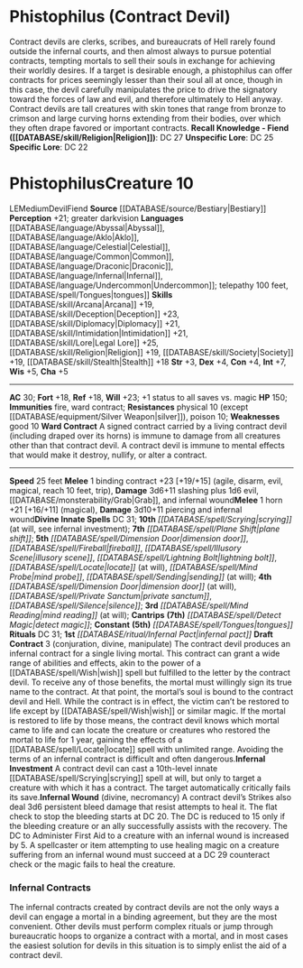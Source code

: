 ﻿---
ac: '30'
alignment: LE
all_resistance: null
burrow_speed: null
charisma: '+5'
climb_speed: null
constitution: '+4'
creature_ability:
- Draft Contract
- Infernal Investment
- Infernal Wound
- Ward Contract
creature_family: '[[DATABASE/monsterfamily/Devil|Devil]]'
dexterity: '+4'
element: null
fly_speed: null
fortitude: '+18'
hardness: null
hp: '150'
id: '112'
immunity:
- '[[DATABASE/trait/Fire|fire]]'
- ward contract
intelligence: '+7'
land_speed: '25'
language:
- '[[DATABASE/language/Abyssal|Abyssal]]'
- '[[DATABASE/language/Aklo|Aklo]]'
- '[[DATABASE/language/Celestial|Celestial]]'
- '[[DATABASE/language/Common|Common]]'
- '[[DATABASE/language/Draconic|Draconic]]'
- '[[DATABASE/language/Infernal|Infernal]]'
- '[[DATABASE/language/Undercommon|Undercommon]] ; telepathy 100 feet'
- '[[DATABASE/spell/Tongues|tongues]]'
level: '10'
max_speed: '25'
name: Phistophilus
perception: '+21'
rarity: Common
reflex: '+18'
resistance:
- physical 10 (except [[DATABASE/equipment/Silver Weapon|silver]] )
- '[[DATABASE/trait/Poison|poison]] 10'
rus_type_level: null
school: null
sense:
- greater darkvision
size: Medium
skill:
- '[[DATABASE/skill/Arcana|Arcana]] +19'
- '[[DATABASE/skill/Deception|Deception]] +23'
- '[[DATABASE/skill/Diplomacy|Diplomacy]] +21'
- '[[DATABASE/skill/Intimidation|Intimidation]] +21'
- '[[DATABASE/skill/Lore|Legal Lore]] +25'
- '[[DATABASE/skill/Religion|Religion]] +19'
- '[[DATABASE/skill/Society|Society]] +19'
- '[[DATABASE/skill/Stealth|Stealth]] +18'
source: '[[DATABASE/source/Bestiary|Bestiary]]'
speed:
- 25 feet
spell:
- '[[DATABASE/spell/Detect Magic|Detect Magic]]'
- '[[DATABASE/spell/Dimension Door|Dimension Door]]'
- '[[DATABASE/spell/Fireball|Fireball]]'
- '[[DATABASE/spell/Illusory Scene|Illusory Scene]]'
- '[[DATABASE/spell/Lightning Bolt|Lightning Bolt]]'
- '[[DATABASE/spell/Locate|Locate]]'
- '[[DATABASE/spell/Mind Probe|Mind Probe]]'
- '[[DATABASE/spell/Mind Reading|MindReading]]'
- '[[DATABASE/spell/Plane Shift|Plane Shift]]'
- '[[DATABASE/spell/Private Sanctum|Private Sanctum]]'
- '[[DATABASE/spell/Scrying|Scrying]]'
- '[[DATABASE/spell/Sending|Sending]]'
- '[[DATABASE/spell/Silence|Silence]]'
- '[[DATABASE/spell/Tongues|Tongues]]'
strength: '+3'
strength_req: '3'
strongest_save:
- Will
swim_speed: null
trait:
- '[[DATABASE/trait/Devil|Devil]]'
- '[[DATABASE/trait/Fiend|Fiend]]'
type: Creature
vision: Greater darkvision
weakest_save:
- Fortitude
- Reflex
weakness:
- good 10
will: '+23'
wisdom: '+5'

---
# Phistophilus (Contract Devil)

Contract devils are clerks, scribes, and bureaucrats of Hell rarely found outside the infernal courts, and then almost always to pursue potential contracts, tempting mortals to sell their souls in exchange for achieving their worldly desires. If a target is desirable enough, a phistophilus can offer contracts for prices seemingly lesser than their soul all at once, though in this case, the devil carefully manipulates the price to drive the signatory toward the forces of law and evil, and therefore ultimately to Hell anyway. Contract devils are tall creatures with skin tones that range from bronze to crimson and large curving horns extending from their bodies, over which they often drape favored or important contracts.
**Recall Knowledge - Fiend ([[DATABASE/skill/Religion|Religion]])**: DC 27
**Unspecific Lore**: DC 25
**Specific Lore**: DC 22

# Phistophilus<span class="item-type">Creature 10</span>

<span class="trait-alignment item-trait">LE</span><span class="trait-size item-trait">Medium</span><span class="item-trait">Devil</span><span class="item-trait">Fiend</span>
**Source** [[DATABASE/source/Bestiary|Bestiary]]
**Perception** +21; greater darkvision
**Languages** [[DATABASE/language/Abyssal|Abyssal]], [[DATABASE/language/Aklo|Aklo]], [[DATABASE/language/Celestial|Celestial]], [[DATABASE/language/Common|Common]], [[DATABASE/language/Draconic|Draconic]], [[DATABASE/language/Infernal|Infernal]], [[DATABASE/language/Undercommon|Undercommon]]; telepathy 100 feet, [[DATABASE/spell/Tongues|tongues]]
**Skills** [[DATABASE/skill/Arcana|Arcana]] +19, [[DATABASE/skill/Deception|Deception]] +23, [[DATABASE/skill/Diplomacy|Diplomacy]] +21, [[DATABASE/skill/Intimidation|Intimidation]] +21, [[DATABASE/skill/Lore|Legal Lore]] +25, [[DATABASE/skill/Religion|Religion]] +19, [[DATABASE/skill/Society|Society]] +19, [[DATABASE/skill/Stealth|Stealth]] +18
**Str** +3, **Dex** +4, **Con** +4, **Int** +7, **Wis** +5, **Cha** +5

---
**AC** 30; **Fort** +18, **Ref** +18, **Will** +23; +1 status to all saves vs. magic
**HP** 150; **Immunities** fire, ward contract; **Resistances** physical 10 (except [[DATABASE/equipment/Silver Weapon|silver]]), poison 10;
 **Weaknesses** good 10
<span class="in-box-ability">**Ward Contract** A signed contract carried by a living contract devil (including draped over its horns) is immune to damage from all creatures other than that contract devil. A contract devil is immune to mental effects that would make it destroy, nullify, or alter a contract.</span>

---
**Speed** 25 feet
<span class="in-box-ability">**Melee** <span class="action-icon">1</span> binding contract +23 [+19/+15] (agile, disarm, evil, magical, reach 10 feet, trip), **Damage** 3d6+11 slashing plus 1d6 evil, [[DATABASE/monsterability/Grab|Grab]], and infernal wound</span><span class="in-box-ability">**Melee** <span class="action-icon">1</span> horn +21 [+16/+11] (magical), **Damage** 3d10+11 piercing and infernal wound</span>**Divine Innate Spells** DC 31; **10th** _[[DATABASE/spell/Scrying|scrying]]_ (at will, see infernal investment); **7th** _[[DATABASE/spell/Plane Shift|plane shift]]_; **5th** _[[DATABASE/spell/Dimension Door|dimension door]]_, _[[DATABASE/spell/Fireball|fireball]]_, _[[DATABASE/spell/Illusory Scene|illusory scene]]_, _[[DATABASE/spell/Lightning Bolt|lightning bolt]]_, _[[DATABASE/spell/Locate|locate]]_ (at will), _[[DATABASE/spell/Mind Probe|mind probe]]_, _[[DATABASE/spell/Sending|sending]]_ (at will); **4th** _[[DATABASE/spell/Dimension Door|dimension door]]_ (at will), _[[DATABASE/spell/Private Sanctum|private sanctum]]_, _[[DATABASE/spell/Silence|silence]]_; **3rd** _[[DATABASE/spell/Mind Reading|mind reading]]_ (at will); **Cantrips** **(7th)** _[[DATABASE/spell/Detect Magic|detect magic]]_; **Constant** **(5th)** _[[DATABASE/spell/Tongues|tongues]]_
**Rituals** DC 31; **1st** _[[DATABASE/ritual/Infernal Pact|infernal pact]]_
<span class="in-box-ability">**Draft Contract** <span class="action-icon">3</span> (conjuration, divine, manipulate) The contract devil produces an infernal contract for a single living mortal. This contract can grant a wide range of abilities and effects, akin to the power of a [[DATABASE/spell/Wish|wish]] spell but fulfilled to the letter by the contract devil. To receive any of those benefits, the mortal must willingly sign its true name to the contract. At that point, the mortal’s soul is bound to the contract devil and Hell.
 While the contract is in effect, the victim can’t be restored to life except by [[DATABASE/spell/Wish|wish]] or similar magic. If the mortal is restored to life by those means, the contract devil knows which mortal came to life and can locate the creature or creatures who restored the mortal to life for 1 year, gaining the effects of a [[DATABASE/spell/Locate|locate]] spell with unlimited range. Avoiding the terms of an infernal contract is difficult and often dangerous.</span><span class="in-box-ability">**Infernal Investment** A contract devil can cast a 10th-level innate [[DATABASE/spell/Scrying|scrying]] spell at will, but only to target a creature with which it has a contract. The target automatically critically fails its save.</span><span class="in-box-ability">**Infernal Wound** (divine, necromancy) A contract devil’s Strikes also deal 3d6 persistent bleed damage that resist attempts to heal it. The flat check to stop the bleeding starts at DC 20. The DC is reduced to 15 only if the bleeding creature or an ally successfully assists with the recovery.
 The DC to Administer First Aid to a creature with an infernal wound is increased by 5. A spellcaster or item attempting to use healing magic on a creature suffering from an infernal wound must succeed at a DC 29 counteract check or the magic fails to heal the creature.</span>

###  Infernal Contracts

The infernal contracts created by contract devils are not the only ways a devil can engage a mortal in a binding agreement, but they are the most convenient. Other devils must perform complex rituals or jump through bureaucratic hoops to organize a contract with a mortal, and in most cases the easiest solution for devils in this situation is to simply enlist the aid of a contract devil.